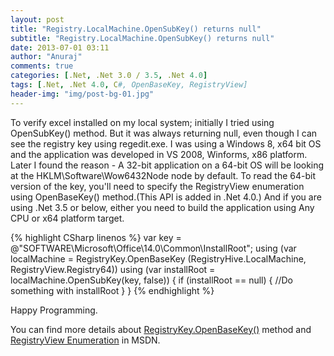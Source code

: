 ```yaml
---
layout: post
title: "Registry.LocalMachine.OpenSubKey() returns null"
subtitle: "Registry.LocalMachine.OpenSubKey() returns null"
date: 2013-07-01 03:11
author: "Anuraj"
comments: true
categories: [.Net, .Net 3.0 / 3.5, .Net 4.0]
tags: [.Net, .Net 4.0, C#, OpenBaseKey, RegistryView]
header-img: "img/post-bg-01.jpg"
---
```

To verify excel installed on my local system; initially I tried using OpenSubKey() method. But it was always returning null, even though I can see the registry key using regedit.exe. I was using a Windows 8, x64 bit OS and the application was developed in VS 2008, Winforms, x86 platform. Later I found the reason - A 32-bit application on a 64-bit OS will be looking at the HKLM\Software\Wow6432Node node by default. To read the 64-bit version of the key, you'll need to specify the RegistryView enumeration using OpenBaseKey() method.(This API is added in .Net 4.0.) And if you are using .Net 3.5 or below, either you need to build the application using Any CPU or x64 platform target.

{% highlight CSharp linenos %}
var key = @"SOFTWARE\Microsoft\Office\14.0\Common\InstallRoot\";
using (var localMachine = RegistryKey.OpenBaseKey
    (RegistryHive.LocalMachine, RegistryView.Registry64))
using (var installRoot = localMachine.OpenSubKey(key, false))
{
    if (installRoot == null)
    {
        //Do something with installRoot
    }
}
{% endhighlight %}

Happy Programming.

You can find more details about [RegistryKey.OpenBaseKey()](http://msdn.microsoft.com/en-us/library/microsoft.win32.registrykey.openbasekey.aspx) method and [RegistryView Enumeration](http://msdn.microsoft.com/en-us/library/microsoft.win32.registryview.aspx) in MSDN.
